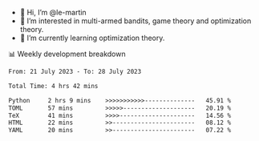- 👋 Hi, I’m @le-martin
- 👀 I’m interested in multi-armed bandits, game theory and optimization theory.
- 🌱 I’m currently learning optimization theory.
<!---- 💞️ I’m looking to collaborate on ...
- 📫 How to reach me ...-->

<!---
Tutorial for using WakaTime stats in GitHub profile: https://github.com/athul/waka-readme
-->

📊 Weekly development breakdown
<!--START_SECTION:waka-->

```txt
From: 21 July 2023 - To: 28 July 2023

Total Time: 4 hrs 42 mins

Python     2 hrs 9 mins    >>>>>>>>>>>--------------   45.91 %
TOML       57 mins         >>>>>--------------------   20.19 %
TeX        41 mins         >>>>---------------------   14.56 %
HTML       22 mins         >>-----------------------   08.12 %
YAML       20 mins         >>-----------------------   07.22 %
```

<!--END_SECTION:waka-->

<!---
le-martin/le-martin is a ✨ special ✨ repository because its `README.md` (this file) appears on your GitHub profile.
You can click the Preview link to take a look at your changes.
--->
